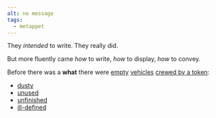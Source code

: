 ```yaml
---
alt: no message
tags: 
  - metappet
---
```


They _intended_ to write. They really did.

But more fluently came _how_ to write, _how_ to display, _how_ to convey.

Before there was a **what** there were [empty](./empty.json) [vehicles](./empty.yaml)
[crewed by a token](./be.txt):

- [dusty](./story-in-a-story.mjs)
- [unused](./log.mjs)
- [unfinished](./funsole.mjs)
- [ill-defined](./cat-detector.psu)
